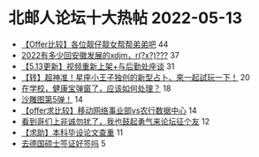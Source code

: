 # 北邮人论坛十大热帖 2022-05-13

- [【Offer比较】各位靓仔靓女帮帮弟弟吧](https://bbs.byr.cn/article/Job/2163312) 44
- [2022有多少回安徽发展的xdjm，r(?x?)???](https://bbs.byr.cn/article/Anhui/323754) 37
- [【5.13更新】视频重新上架+与后勤处座谈](https://bbs.byr.cn/article/Food/519455) 31
- [【转】超神准！星座小王子独创的新型占卜、來一起試玩一下！](https://bbs.byr.cn/article/Constellations/326533) 20
- [在学校，健康宝弹窗了，应该如何处理？](https://bbs.byr.cn/article/Talking/6345220) 18
- [沙雕图第5弹！](https://bbs.byr.cn/article/Picture/3320331) 14
- [【offer求比较】移动网络事业部vs农行数据中心](https://bbs.byr.cn/article/WorkLife/1185806) 14
- [看到哥们上非诚勿扰了，我也鼓起勇气来论坛征个友](https://bbs.byr.cn/article/Friends/2023939) 12
- [【求助】本科毕设论文查重](https://bbs.byr.cn/article/Paper/46758) 11
- [去德国硕士签证好签吗](https://bbs.byr.cn/article/GoAbroad/385960) 5


